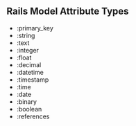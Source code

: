 ## Rails Model Attribute Types

* :primary_key
* :string
* :text
* :integer
* :float
* :decimal
* :datetime
* :timestamp
* :time
* :date
* :binary
* :boolean
* :references
